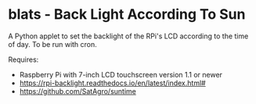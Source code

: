 # blats - Back Light According To Sun 
A Python applet to set the backlight of the RPi's LCD according to the time of day.
To be run with cron.

Requires:
* Raspberry Pi with 7-inch LCD touchscreen version 1.1 or newer
* https://rpi-backlight.readthedocs.io/en/latest/index.html#
* https://github.com/SatAgro/suntime


